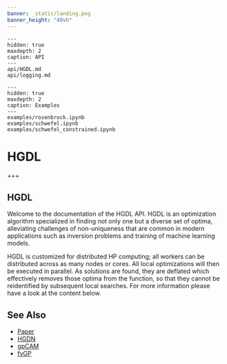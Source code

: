 ```yaml
---
banner: _static/landing.png
banner_height: "40vh"
---
```


```{toctree}
---
hidden: true
maxdepth: 2
caption: API
---
api/HGDL.md
api/logging.md
```

```{toctree}
---
hidden: true
maxdepth: 2
caption: Examples
---
examples/rosenbrock.ipynb
examples/schwefel.ipynb
examples/schwefel_constrained.ipynb
```

# HGDL

+++

## HGDL

Welcome to the documentation of the HGDL API.
HGDL is an optimization algorithm specialized in finding not only one but a diverse set of optima,
alleviating challenges of non-uniqueness that are common in modern applications such as inversion problems
and training of machine learning models.


HGDL is customized for distributed HP computing; all workers can be distributed across as many nodes or cores.
All local optimizations will then be executed in parallel.
As solutions are found, they are deflated which effectively removes those optima from the function,
so that they cannot be reidentified by subsequent local searches. For more information please have a look at the content below.

## See Also

* [Paper](https://ieeexplore.ieee.org/abstract/document/9652812)
* [HGDN](https://www.sciencedirect.com/science/article/pii/S037704271730225X)
* [gpCAM](https://gpcam.readthedocs.io)
* [fvGP](https://fvgp.readthedocs.io)
